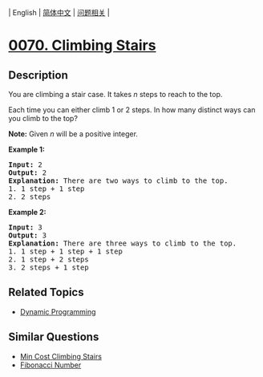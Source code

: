 
| English | [简体中文](README.md) | [问题相关](QUESTION.md) |
# [0070. Climbing Stairs](https://leetcode-cn.com/problems/climbing-stairs/)
## Description
<p>You are climbing a stair case. It takes <em>n</em> steps to reach to the top.</p>

<p>Each time you can either climb 1 or 2 steps. In how many distinct ways can you climb to the top?</p>

<p><strong>Note:</strong> Given <em>n</em> will be a positive integer.</p>

<p><strong>Example 1:</strong></p>

<pre>
<strong>Input:</strong> 2
<strong>Output:</strong> 2
<strong>Explanation:</strong> There are two ways to climb to the top.
1. 1 step + 1 step
2. 2 steps
</pre>

<p><strong>Example 2:</strong></p>

<pre>
<strong>Input:</strong> 3
<strong>Output:</strong> 3
<strong>Explanation:</strong> There are three ways to climb to the top.
1. 1 step + 1 step + 1 step
2. 1 step + 2 steps
3. 2 steps + 1 step
</pre>

## Related Topics
- [Dynamic Programming](https://leetcode-cn.com/tag/dynamic-programming)
## Similar Questions
- [Min Cost Climbing Stairs](../0746/README_EN.md)
- [Fibonacci Number](../0509/README_EN.md)
